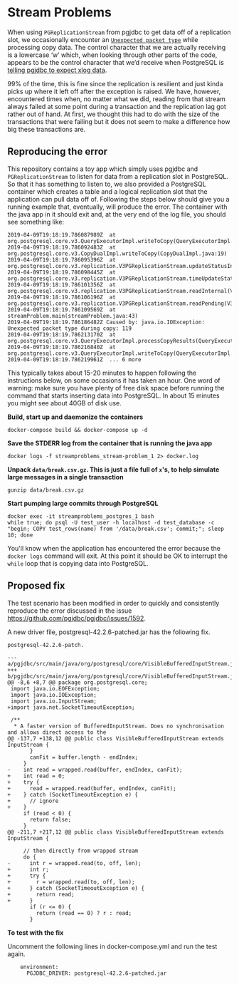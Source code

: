 # Stream Problems

When using `PGReplicationStream` from pgjdbc to get data off of a replication slot, we occasionally encounter an [`Unexpected packet type`](https://github.com/pgjdbc/pgjdbc/blob/REL42.2.5/pgjdbc/src/main/java/org/postgresql/core/v3/QueryExecutorImpl.java#L1236) while processing copy data. The control character that we are actually receiving is a lowercase ‘w’ which, when looking through other parts of the code, appears to be the control character that we’d receive when PostgreSQL is [telling pgjdbc to expect xlog data](https://github.com/pgjdbc/pgjdbc/blob/REL42.2.5/pgjdbc/src/main/java/org/postgresql/core/v3/replication/V3PGReplicationStream.java#L139).

99% of the time, this is fine since the replication is resilient and just kinda picks up where it left off after the exception is raised. We have, however, encountered times when, no matter what we did, reading from that stream always failed at some point during a transaction and the replication lag got rather out of hand. At first, we thought this had to do with the size of the transactions that were failing but it does not seem to make a difference how big these transactions are.

## Reproducing the error

This repository contains a toy app which simply uses pgjdbc and `PGReplicationStream` to listen for data from a replication slot in PostgreSQL. So that it has something to listen to, we also provided a PostgreSQL container which creates a table and a logical replication slot that the application can pull data off of. Following the steps below should give you a running example that, eventually, will produce the error. The container with the java app in it should exit and, at the very end of the log file, you should see something like:

```
2019-04-09T19:18:19.786087989Z  at org.postgresql.core.v3.QueryExecutorImpl.writeToCopy(QueryExecutorImpl.java:1000)
2019-04-09T19:18:19.786092483Z  at org.postgresql.core.v3.CopyDualImpl.writeToCopy(CopyDualImpl.java:19)
2019-04-09T19:18:19.786095396Z  at org.postgresql.core.v3.replication.V3PGReplicationStream.updateStatusInternal(V3PGReplicationStream.java:189)
2019-04-09T19:18:19.786098445Z  at org.postgresql.core.v3.replication.V3PGReplicationStream.timeUpdateStatus(V3PGReplicationStream.java:181)
2019-04-09T19:18:19.786101356Z  at org.postgresql.core.v3.replication.V3PGReplicationStream.readInternal(V3PGReplicationStream.java:121)
2019-04-09T19:18:19.786106196Z  at org.postgresql.core.v3.replication.V3PGReplicationStream.readPending(V3PGReplicationStream.java:78)
2019-04-09T19:18:19.786109569Z  at streamProblem.main(streamProblem.java:43)
2019-04-09T19:18:19.786186482Z Caused by: java.io.IOException: Unexpected packet type during copy: 119
2019-04-09T19:18:19.786213170Z  at org.postgresql.core.v3.QueryExecutorImpl.processCopyResults(QueryExecutorImpl.java:1236)
2019-04-09T19:18:19.786216840Z  at org.postgresql.core.v3.QueryExecutorImpl.writeToCopy(QueryExecutorImpl.java:998)
2019-04-09T19:18:19.786219961Z  ... 6 more
```

This typically takes about 15-20 minutes to happen following the instructions below, on some occasions it has taken an hour. One word of warning: make sure you have plenty of free disk space before running the command that starts inserting data into PostgreSQL. In about 15 minutes you might see about 40GB of disk use.

**Build, start up and daemonize the containers**

```
docker-compose build && docker-compose up -d
```

**Save the STDERR log from the container that is running the java app**

```
docker logs -f streamproblems_stream-problem_1 2> docker.log
```

**Unpack `data/break.csv.gz`. This is just a file full of `x`'s, to help simulate large messages in a single transaction**

```
gunzip data/break.csv.gz
```

**Start pumping large commits through PostgreSQL**

```
docker exec -it streamproblems_postgres_1 bash
while true; do psql -U test_user -h localhost -d test_database -c "begin; COPY test_rows(name) from '/data/break.csv'; commit;"; sleep 10; done
```

You'll know when the application has encountered the error because the `docker logs` command will exit. At this point it should be OK to interrupt the `while` loop that is copying data into PostgreSQL.

## Proposed fix

The test scenario has been modified in order to quickly and consistently reproduce the error discussed in the issue https://github.com/pgjdbc/pgjdbc/issues/1592.

A new driver file, postgresql-42.2.6-patched.jar has the following fix.
 
```
postgresql-42.2.6-patch.

--- a/pgjdbc/src/main/java/org/postgresql/core/VisibleBufferedInputStream.java
+++ b/pgjdbc/src/main/java/org/postgresql/core/VisibleBufferedInputStream.java
@@ -8,6 +8,7 @@ package org.postgresql.core;
 import java.io.EOFException;
 import java.io.IOException;
 import java.io.InputStream;
+import java.net.SocketTimeoutException;
 
 /**
  * A faster version of BufferedInputStream. Does no synchronisation and allows direct access to the
@@ -137,7 +138,12 @@ public class VisibleBufferedInputStream extends InputStream {
       }
       canFit = buffer.length - endIndex;
     }
-    int read = wrapped.read(buffer, endIndex, canFit);
+    int read = 0;
+    try {
+      read = wrapped.read(buffer, endIndex, canFit);
+    } catch (SocketTimeoutException e) {
+      // ignore
+    }
     if (read < 0) {
       return false;
     }
@@ -211,7 +217,12 @@ public class VisibleBufferedInputStream extends InputStream {
 
     // then directly from wrapped stream
     do {
-      int r = wrapped.read(to, off, len);
+      int r;
+      try {
+        r = wrapped.read(to, off, len);
+      } catch (SocketTimeoutException e) {
+        return read;
+      }
       if (r <= 0) {
         return (read == 0) ? r : read;
       }

```

**To test with the fix**

Uncomment the following lines in docker-compose.yml and run the test again.

```
    environment:
      PGJDBC_DRIVER: postgresql-42.2.6-patched.jar 
```
